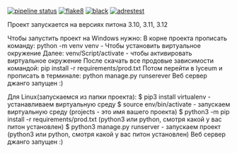 [![pipeline status](https://gitlab.crja72.ru/django/2024/spring/course/students/199562-sav1ngeorgiy-course-1112/badges/main/pipeline.svg)](https://gitlab.crja72.ru/django/2024/spring/course/students/199562-sav1ngeorgiy-course-1112/-/commits/main)
[![flake8](https://img.shields.io/badge/flake8-passed-green?labelColor=gray&style=flat)](https://gitlab.crja72.ru/django/2024/spring/course/students/199562-sav1ngeorgiy-course-1112/-/commits/main)
[![black](https://img.shields.io/badge/black-passed-gray?labelColor=green&style=flat)](https://gitlab.crja72.ru/django/2024/spring/course/students/199562-sav1ngeorgiy-course-1112/-/commits/main)
[![adrestest](https://img.shields.io/badge/adrestest-passed-gray?labelColor=green&style=flat)](https://gitlab.crja72.ru/django/2024/spring/course/students/199562-sav1ngeorgiy-course-1112/-/commits/main)


Проект запускается на версиях питона 3.10, 3.11, 3.12

Чтобы запустить проект на Windows нужно:
В корне проекта прописать команду:
python -m venv venv - Чтобы установить виртуальное окружение
Далее:
venv/Script/activate - чтобы активировать виртуальное окружение
После скачать все продовые зависимости командой:
pip install -r requirements/prod.txt
Потом перейти в lyceum и прописать в терминале:
python manage.py runserever
Веб сервер джанго запущен :)

Для Linux(запускаемся из папки проекта):
$ pip3 install virtualenv - устанавливаем виртуальную среду
$ source env/bin/activate - запускаем виртуальную среду
(projects - это имя вашего проекта)
$ python3 -m pip install -r requirements/prod.txt
(python3 или python, смотря какой у вас питон установлен)
$ python3 manage.py runserver - запускаем проект
(python3 или python, смотря какой у вас питон установлен)
Веб сервер джанго запущен :)

